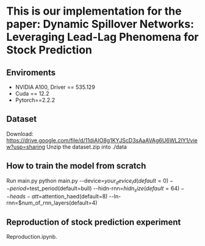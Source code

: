 # This is our implementation for the paper: Dynamic Spillover Networks: Leveraging Lead-Lag Phenomena for Stock Prediction

## Enviroments
* NVIDIA A100, Driver == 535.129
* Cuda == 12.2
* Pytorch==2.2.2

## Dataset
Download: https://drive.google.com/file/d/11diAIO8g1KYJScD3sAaAVAg6U6WL2lY1/view?usp=sharing
Unzip the dataset.zip into ./data

## How to train the model from scratch
Run main.py
python main.py --device=$your_device_id(default=0) --period=$test_period(default=bull) --hidn-rnn=$hidn_size(default=64) --heads-att=$attention_haed(default=8) --ln-rnn=$num_of_rnn_layers(default=4)


## Reproduction of stock prediction experiment
Reproduction.ipynb.



